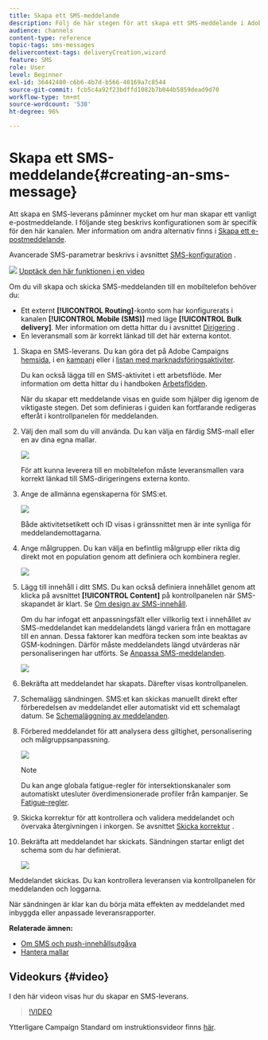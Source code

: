 ```yaml
---
title: Skapa ett SMS-meddelande
description: Följ de här stegen för att skapa ett SMS-meddelande i Adobe Campaign.
audience: channels
content-type: reference
topic-tags: sms-messages
delivercontext-tags: deliveryCreation,wizard
feature: SMS
role: User
level: Beginner
exl-id: 36442480-c6b6-4b7d-b566-40169a7c8544
source-git-commit: fcb5c4a92f23bdffd1082b7b044b5859dead9d70
workflow-type: tm+mt
source-wordcount: '538'
ht-degree: 96%

---
```


# Skapa ett SMS-meddelande{#creating-an-sms-message}

Att skapa en SMS-leverans påminner mycket om hur man skapar ett vanligt e-postmeddelande. I följande steg beskrivs konfigurationen som är specifik för den här kanalen. Mer information om andra alternativ finns i [Skapa ett e-postmeddelande](../../channels/using/creating-an-email.md).

Avancerade SMS-parametrar beskrivs i avsnittet [SMS-konfiguration](../../administration/using/configuring-sms-channel.md) .

![](assets/do-not-localize/how-to-video.png) [Upptäck den här funktionen i en video](#video)

Om du vill skapa och skicka SMS-meddelanden till en mobiltelefon behöver du:

* Ett externt **[!UICONTROL Routing]**-konto som har konfigurerats i kanalen **[!UICONTROL Mobile (SMS)]** med läge **[!UICONTROL Bulk delivery]**. Mer information om detta hittar du i avsnittet [Dirigering](../../administration/using/configuring-sms-channel.md#defining-an-sms-routing) .
* En leveransmall som är korrekt länkad till det här externa kontot.

1. Skapa en SMS-leverans. Du kan göra det på Adobe Campaigns [hemsida](../../start/using/interface-description.md#home-page), i en [kampanj](../../start/using/marketing-activities.md#creating-a-marketing-activity) eller i [ listan med marknadsföringsaktiviter](../../start/using/programs-and-campaigns.md#creating-a-campaign).

   Du kan också lägga till en SMS-aktivitet i ett arbetsflöde. Mer information om detta hittar du i handboken [Arbetsflöden](../../automating/using/sms-delivery.md).

   När du skapar ett meddelande visas en guide som hjälper dig igenom de viktigaste stegen. Det som definieras i guiden kan fortfarande redigeras efteråt i kontrollpanelen för meddelanden.

1. Välj den mall som du vill använda. Du kan välja en färdig SMS-mall eller en av dina egna mallar.

   ![](assets/sms_creation_1.png)

   För att kunna leverera till en mobiltelefon måste leveransmallen vara korrekt länkad till SMS-dirigeringens externa konto.

1. Ange de allmänna egenskaperna för SMS:et.

   ![](assets/sms_creation_2.png)

   Både aktivitetsetikett och ID visas i gränssnittet men är inte synliga för meddelandemottagarna.

1. Ange målgruppen. Du kan välja en befintlig målgrupp eller rikta dig direkt mot en population genom att definiera och kombinera regler.

   ![](assets/sms_creation_3.png)

1. Lägg till innehåll i ditt SMS. Du kan också definiera innehållet genom att klicka på avsnittet **[!UICONTROL Content]** på kontrollpanelen när SMS-skapandet är klart. Se [Om design av SMS-innehåll](../../channels/using/about-sms-and-push-content-design.md).

   Om du har infogat ett anpassningsfält eller villkorlig text i innehållet av SMS-meddelandet kan meddelandets längd variera från en mottagare till en annan. Dessa faktorer kan medföra tecken som inte beaktas av GSM-kodningen. Därför måste meddelandets längd utvärderas när personaliseringen har utförts. Se [Anpassa SMS-meddelanden](../../channels/using/personalizing-sms-messages.md).

   ![](assets/sms_creation_4.png)

1. Bekräfta att meddelandet har skapats. Därefter visas kontrollpanelen.
1. Schemalägg sändningen. SMS:et kan skickas manuellt direkt efter förberedelsen av meddelandet eller automatiskt vid ett schemalagt datum. Se [Schemaläggning av meddelanden](../../sending/using/about-scheduling-messages.md).
1. Förbered meddelandet för att analysera dess giltighet, personalisering och målgruppsanpassning.

   ![](assets/sms_creation_6.png)

   >[!NOTE]
   >
   >Du kan ange globala fatigue-regler för intersektionskanaler som automatiskt utesluter överdimensionerade profiler från kampanjer. Se [Fatigue-regler](../../sending/using/fatigue-rules.md).

1. Skicka korrektur för att kontrollera och validera meddelandet och övervaka återgivningen i inkorgen. Se avsnittet [Skicka korrektur](../../sending/using/sending-proofs.md) .
1. Bekräfta att meddelandet har skickats. Sändningen startar enligt det schema som du har definierat.

   ![](assets/sms_creation_7.png)

Meddelandet skickas. Du kan kontrollera leveransen via kontrollpanelen för meddelanden och loggarna.

När sändningen är klar kan du börja mäta effekten av meddelandet med inbyggda eller anpassade leveransrapporter.

**Relaterade ämnen:**

* [Om SMS och push-innehållsutgåva](../../channels/using/about-sms-and-push-content-design.md)
* [Hantera mallar](../../start/using/marketing-activity-templates.md)

## Videokurs {#video}

I den här videon visas hur du skapar en SMS-leverans.

>[!VIDEO](https://video.tv.adobe.com/v/25265/?quality=12)

Ytterligare Campaign Standard om instruktionsvideor finns [här](https://experienceleague.adobe.com/docs/campaign-standard-learn/tutorials/overview.html?lang=sv).
